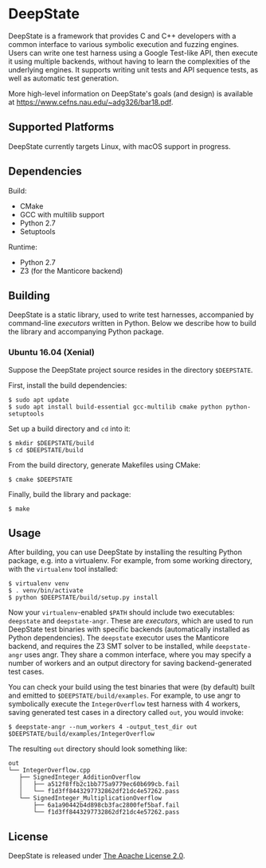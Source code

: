 # DeepState

DeepState is a framework that provides C and C++ developers with a common interface to various symbolic execution and fuzzing engines. Users can write one test harness using a Google Test-like API, then execute it using multiple backends, without having to learn the complexities of the underlying engines. It supports writing unit tests and API sequence tests, as well as automatic test generation.

More high-level information on DeepState's goals (and design) is available at https://www.cefns.nau.edu/~adg326/bar18.pdf.
## Supported Platforms

DeepState currently targets Linux, with macOS support in progress.

## Dependencies

Build:

- CMake
- GCC with multilib support
- Python 2.7
- Setuptools

Runtime:

- Python 2.7
- Z3 (for the Manticore backend)

## Building

DeepState is a static library, used to write test harnesses, accompanied by command-line _executors_ written in Python. Below we describe how to build the library and accompanying Python package.

### Ubuntu 16.04 (Xenial)

Suppose the DeepState project source resides in the directory `$DEEPSTATE`.

First, install the build dependencies:

```shell
$ sudo apt update
$ sudo apt install build-essential gcc-multilib cmake python python-setuptools
```

Set up a build directory and `cd` into it:

```shell
$ mkdir $DEEPSTATE/build
$ cd $DEEPSTATE/build
```

From the build directory, generate Makefiles using CMake:

```shell
$ cmake $DEEPSTATE
```

Finally, build the library and package:

```shell
$ make
```

## Usage

After building, you can use DeepState by installing the resulting Python package, e.g. into a virtualenv. For example, from some working directory, with the `virtualenv` tool installed:

```shell
$ virtualenv venv
$ . venv/bin/activate
$ python $DEEPSTATE/build/setup.py install
```

Now your `virtualenv`-enabled `$PATH` should include two executables: `deepstate` and `deepstate-angr`. These are _executors_, which are used to run DeepState test binaries with specific backends (automatically installed as Python dependencies). The `deepstate` executor uses the Manticore backend, and requires the Z3 SMT solver to be installed, while `deepstate-angr` uses angr. They share a common interface, where you may specify a number of workers and an output directory for saving backend-generated test cases.

You can check your build using the test binaries that were (by default) built and emitted to `$DEEPSTATE/build/examples`. For example, to use angr to symbolically execute the `IntegerOverflow` test harness with 4 workers, saving generated test cases in a directory called `out`, you would invoke:

```shell
$ deepstate-angr --num_workers 4 -output_test_dir out $DEEPSTATE/build/examples/IntegerOverflow
```

 The resulting `out` directory should look something like:

 ```
 out
└── IntegerOverflow.cpp
    ├── SignedInteger_AdditionOverflow
    │   ├── a512f8ffb2c1bb775a9779ec60b699cb.fail
    │   └── f1d3ff8443297732862df21dc4e57262.pass
    └── SignedInteger_MultiplicationOverflow
        ├── 6a1a90442b4d898cb3fac2800fef5baf.fail
        └── f1d3ff8443297732862df21dc4e57262.pass
 ```

## License

DeepState is released under [The Apache License 2.0](LICENSE).
